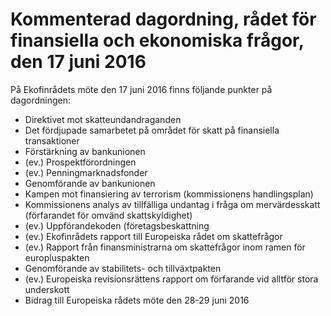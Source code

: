 # Kommenterad dagordning, rådet för finansiella och ekonomiska frågor, den 17 juni 2016

På Ekofinrådets möte den 17 juni 2016 finns följande punkter på dagordningen:

* Direktivet mot skatteundandraganden
* Det fördjupade samarbetet på området för skatt på finansiella transaktioner
* Förstärkning av bankunionen
* (ev.) Prospektförordningen
* (ev.) Penningmarknadsfonder
* Genomförande av bankunionen
* Kampen mot finansiering av terrorism (kommissionens handlingsplan)
* Kommissionens analys av tillfälliga undantag i fråga om mervärdesskatt (förfarandet för omvänd skattskyldighet)
* (ev.) Uppförandekoden (företagsbeskattning
* (ev.) Ekofinrådets rapport till Europeiska rådet om skattefrågor
* (ev.) Rapport från finansministrarna om skattefrågor inom ramen för europluspakten
* Genomförande av stabilitets\- och tillväxtpakten
* (ev.) Europeiska revisionsrättens rapport om förfarande vid alltför stora underskott
* Bidrag till Europeiska rådets möte den 28\-29 juni 2016
